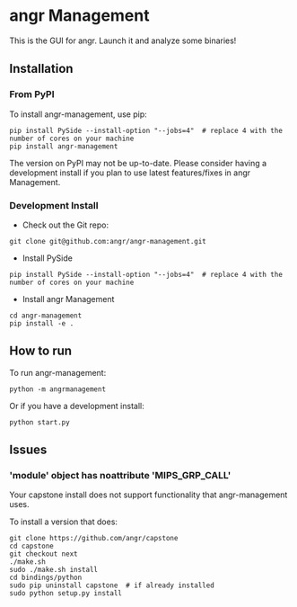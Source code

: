 # angr Management

This is the GUI for angr.
Launch it and analyze some binaries!

## Installation

### From PyPI

To install angr-management, use pip:

```
pip install PySide --install-option "--jobs=4"  # replace 4 with the number of cores on your machine
pip install angr-management
```

The version on PyPI may not be up-to-date.
Please consider having a development install if you plan to use latest features/fixes in angr Management.

### Development Install

- Check out the Git repo:

```
git clone git@github.com:angr/angr-management.git
```

- Install PySide

```
pip install PySide --install-option "--jobs=4"  # replace 4 with the number of cores on your machine
```

- Install angr Management

```
cd angr-management
pip install -e .
```

## How to run

To run angr-management:

```
python -m angrmanagement
```

Or if you have a development install:

```
python start.py
```

## Issues

### 'module' object has noattribute 'MIPS_GRP_CALL'

Your capstone install does not support functionality that angr-management uses.

To install a version that does:
```
git clone https://github.com/angr/capstone
cd capstone
git checkout next
./make.sh
sudo ./make.sh install
cd bindings/python
sudo pip uninstall capstone  # if already installed
sudo python setup.py install
```

